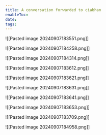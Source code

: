 ```yaml
---
title: A conversation forwarded to ciabhan
enableToc: 
date: 
tags:
---
```

![[Pasted image 20240907183551.png]]

![[Pasted image 20240907184258.png]]

![[Pasted image 20240907184314.png]]

![[Pasted image 20240907183612.png]]

![[Pasted image 20240907183621.png]]

![[Pasted image 20240907183631.png]]

![[Pasted image 20240907183641.png]]

![[Pasted image 20240907183653.png]]

![[Pasted image 20240907183709.png]]

![[Pasted image 20240907184958.png]]





